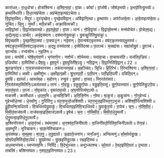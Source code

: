 

  
कारा॑धत्। रा॒ध्॒धोत्रा॑। होत्रा॑श्विना। अ॒श्वि॒ना॒वां॒। वां॒कः। कोवां॑। वां॒जोषे॑। जोष॑उ॒भयोः॑। उ॒भयो॒रित्यु॒भयोः॑॥ क॒थावि॑धाति। वि॒धा॒त्यप्र॑चेताः। अप्र॑चेता॒इत्यप्र॑ऽचेताः॥  
वि॒द्वांसा॒वित्। विद्दुरः॑। दुरः॑पृच्छेत्। पृ॒च्छे॒दवि॑द्वान्। अवि॑द्वानि॒त्था। इ॒त्थाप॑रः। अप॑रोअचे॒ताः। अ॒चे॒ताइत्य॑चे॒ताः॥ नूचि॑त्। चि्॒नु। नुमर्ते॑। मर्ते॒अक्रौ॑। अक्रा॒वित्यक्रौ॑॥  
तावि॒द्वांसा॑। वि॒द्वांसा॑हवामहे। ह॒वा॒म॒हे॒वां॒। वां॒ता। तानः॑। नो॒वि॒द्वांसः॑। वि॒द्वांसो॒मन्म॑। मन्म॑वोचेतं। वो॒चेत॒म॒द्य। अ॒द्येत्य॒द्य॥ प्रार्च॑त्। अर्च॒द्दय॑मानः। दय॑मानोयु॒वाकुः॑। यु॒वाकु॒रिति॑यु॒वाकुः॑॥  
विपृ॑च्छामि। पृ॒च्छा॒मि॒पा॒क्या॑। पा॒क्या३॒॑न। नदे॒वान्। दे॒वान्वष॑ट्कृतस्य। वष॑ट्कृतस्याद्भु॒तस्य॑। वष॑ट्कृ॒त॒स्येति॒वष॑ट्ऽकृतस्य। अ॒द्भु॒ तस्य॑दस्रा। द॒स्रेति॑दस्रा॥ पा॒तञ्च॑। च॒सह्य॑सः। सह्य॑सोयु॒वं। यु॒वञ्च॑। च॒रभ्य॑सः। रभ्य॑सोनः। न॒इति॑नः॥  
प्रया। याघोषे॑। घोषे॒भृग॑वाणॆ। भृग॑वाणॆ॒न। नशोभे॑। शोभेयया। यया॑वा॒चा। वा॒चायज॑ति। यज॑तिप॒ज्रियः॑। प॒ज्रियो॑वां। वा॒मिति॑वां॥ प्रैष॒युः। इ॒ष॒युर्न। इ॒ष॒युरिती॑ष॒ऽयुः। नवि॒द्वान्। वि॒द्वानिति॑वि॒द्वान्॥ 22 ॥  
श्रु॒तङ्गा॑य॒त्रं। गा॒य॒त्रन्तक॑वानस्य। तक॑वानस्या॒हं। अ॒हञ्चि॑त्। चि्॒धि। हि॒रि॒रेभ॑। रि॒रेभा॑श्विना। अ॒श्वि॒ना॒वां॒। वा॒मिति॑वां॥ आक्षी। अ॒क्षीशु॑भः। अ॒क्षीइत्य॒क्षी। शु॒भ॒स्प॒ती॒। प॒ती॒दन्। पती॒इति॒पती॑। दन्निति॒दन्॥  
यु॒वंहि। ह्यास्तं॑। आस्तं॑म॒हः। म॒होरन्। रन्यु॒वं। यु॒वंवा॑। वा॒यत्। य्नि॒रत॑तंसतं। नि॒रत॑तंसत॒मिति॑निः॒ऽअत॑तसतं॥ तानः॑। नो॒व॒सू॒। व॒सू॒सु॒गो॒पाः। वसू॒इति॒वसू॑। सु॒गो॒पास्या॑तं। सु॒गो॒पेति॑सु॒ऽगो॒पा। स्या॒तं॒पा॒तं। पा॒त्नः॑। नो॒वृका॑त्। वृका॑दघा॒योः। अ॒घ॒योरित्य॑घ॒ऽयोः॥  
माकस्मै॑। कस्मै॑धातं। धा॒त॒म॒भि। अ॒भ्य॑मि॒त्रिणॆ॑। अ॒मि॒त्रि॒णे॑नः। नो॒मा। मा॒कुत्र॑। अ॒कु॒त्रा॑नः। नो॒गृ॒हेभ्यः॑। गृ॒हेभ्यो॑धे॒नवः॑। धे॒नवो॑गुः। गु॒रिति॑गुः॥ स्त॒ना॒भुजो॒अशि॑श्वीः। स्त॒न॒भुज॒इति॑स्त॒न॒ऽभुजः॑। अशि॑श्वी॒रित्यशि॑श्वीः॥  
दु॒ही॒यन्मि॒त्रधि॑तये। मि॒त्रधि॑तयेयु॒वाकु॑। मि॒त्रधि॑तय॒इति॑मि॒त्रऽधि॑तये। यु॒वाकु॑रा॒ये। रा॒येच॑। च॒नः॒। नो॒मि॒मी॒तं॒। मि॒मी॒तं॒वाज॑वत्यै। वाज॑वत्या॒इति॒वाज॑ऽवत्यै॥ इ॒षेच॑। च॒नः॒। नो॒मि॒मी॒तं॒। मि॒मी॒तं॒धे॒नु॒मत्यै॑। धे॒नु॒मत्या॒इति॑धे॒नु॒ऽमत्यै॑॥  
अ॒श्विनो॑रसनं। अ॒स॒नं॒रथं॑। रथ॑मन॒श्वं। अ॒न॒श्वंवा॒जिनी॑वतोः। वा॒जिनी॑वतो॒रिति॑वा॒जिनी॑ऽवतॊः॥ तेना॒हं। अ॒हम्भूरि॑। भूरि॑चाकन। चा॒क॒नेति॑चाकन॥  
अ॒यंस॑मह। स॒म॒ह॒मा॒। मा॒त॒नु॒। त॒नू॒ह्याते॑। ऊ॒ह्याते॒जना॑न्। जनाँ॒अनु॑। अन्वित्यनु॑॥ सो॒म॒पेयं॑सु॒खः। सो॒म॒पेय॒मिति॑सो॒म॒ऽपेयं॑। सु॒खोरथः॑। सु॒खइति॑सु॒ऽखः। रथ॒इति॒रथः॑॥  
अध॒स्वप्न॑स्य। स्वप्न॑स्य॒निः। निर्वि॑दे। वि॒देभु॑ञ्जतः। अभु॑ञ्जतश्च। च॒रे॒वतः॑। रे॒वत॒इति॑रे॒वतः॑॥ उ॒भाता। ताबस्रि॑। बस्रि॑नश्यतः। न॒श्य॒त॒इति॑नश्यतः॥ 23॥  
